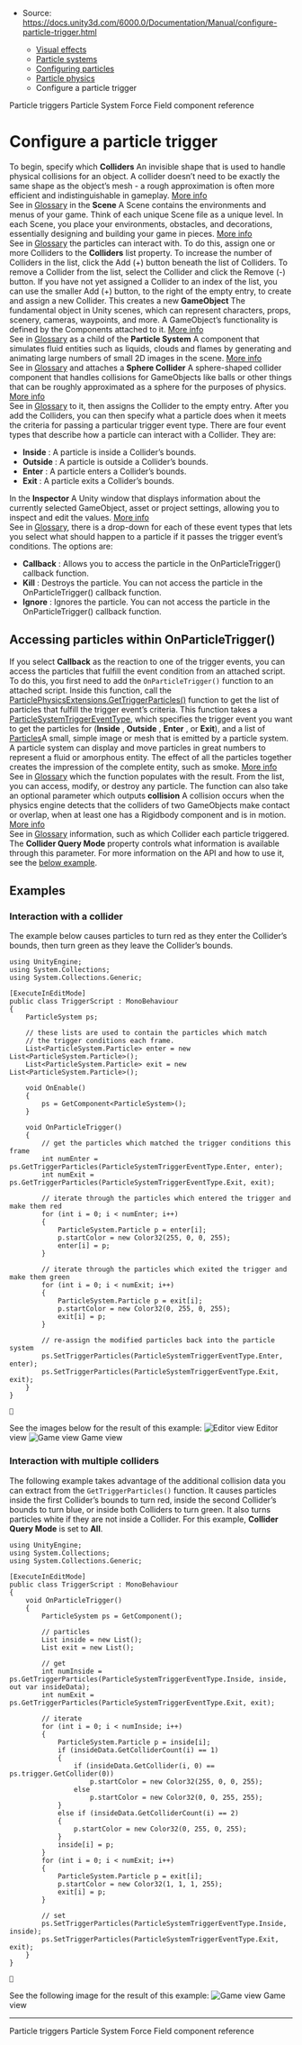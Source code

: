 * Source: https://docs.unity3d.com/6000.0/Documentation/Manual/configure-particle-trigger.html

  * [Visual effects](https://docs.unity3d.com/6000.0/Documentation/Manual/visual-effects.html)
  * [Particle systems](https://docs.unity3d.com/6000.0/Documentation/Manual/ParticleSystems.html)
  * [Configuring particles](https://docs.unity3d.com/6000.0/Documentation/Manual/configuring-particles.html)
  * [Particle physics](https://docs.unity3d.com/6000.0/Documentation/Manual/particle-physics.html)
  * Configure a particle trigger


[](https://docs.unity3d.com/6000.0/Documentation/Manual/particle-triggers.html)
Particle triggers
[](https://docs.unity3d.com/6000.0/Documentation/Manual/class-ParticleSystemForceField.html)
Particle System Force Field component reference
# Configure a particle trigger
To begin, specify which **Colliders** An invisible shape that is used to handle physical collisions for an object. A collider doesn’t need to be exactly the same shape as the object’s mesh - a rough approximation is often more efficient and indistinguishable in gameplay. [More info](https://docs.unity3d.com/6000.0/Documentation/Manual/CollidersOverview.html)  
See in [Glossary](https://docs.unity3d.com/6000.0/Documentation/Manual/Glossary.html#Collider) in the **Scene** A Scene contains the environments and menus of your game. Think of each unique Scene file as a unique level. In each Scene, you place your environments, obstacles, and decorations, essentially designing and building your game in pieces. [More info](https://docs.unity3d.com/6000.0/Documentation/Manual/CreatingScenes.html)  
See in [Glossary](https://docs.unity3d.com/6000.0/Documentation/Manual/Glossary.html#Scene) the particles can interact with. To do this, assign one or more Colliders to the **Colliders** list property. To increase the number of Colliders in the list, click the Add (+) button beneath the list of Colliders. To remove a Collider from the list, select the Collider and click the Remove (-) button. If you have not yet assigned a Collider to an index of the list, you can use the smaller Add (+) button, to the right of the empty entry, to create and assign a new Collider. This creates a new **GameObject** The fundamental object in Unity scenes, which can represent characters, props, scenery, cameras, waypoints, and more. A GameObject’s functionality is defined by the Components attached to it. [More info](https://docs.unity3d.com/6000.0/Documentation/Manual/class-GameObject.html)  
See in [Glossary](https://docs.unity3d.com/6000.0/Documentation/Manual/Glossary.html#GameObject) as a child of the **Particle System** A component that simulates fluid entities such as liquids, clouds and flames by generating and animating large numbers of small 2D images in the scene. [More info](https://docs.unity3d.com/6000.0/Documentation/Manual/class-ParticleSystem.html)  
See in [Glossary](https://docs.unity3d.com/6000.0/Documentation/Manual/Glossary.html#particlesystem) and attaches a **Sphere Collider** A sphere-shaped collider component that handles collisions for GameObjects like balls or other things that can be roughly approximated as a sphere for the purposes of physics. [More info](https://docs.unity3d.com/6000.0/Documentation/Manual/class-SphereCollider.html)  
See in [Glossary](https://docs.unity3d.com/6000.0/Documentation/Manual/Glossary.html#SphereCollider) to it, then assigns the Collider to the empty entry.
After you add the Colliders, you can then specify what a particle does when it meets the criteria for passing a particular trigger event type. There are four event types that describe how a particle can interact with a Collider. They are:
  * **Inside** : A particle is inside a Collider’s bounds.
  * **Outside** : A particle is outside a Collider’s bounds.
  * **Enter** : A particle enters a Collider’s bounds.
  * **Exit** : A particle exits a Collider’s bounds.


In the **Inspector** A Unity window that displays information about the currently selected GameObject, asset or project settings, allowing you to inspect and edit the values. [More info](https://docs.unity3d.com/6000.0/Documentation/Manual/UsingTheInspector.html)  
See in [Glossary](https://docs.unity3d.com/6000.0/Documentation/Manual/Glossary.html#Inspector), there is a drop-down for each of these event types that lets you select what should happen to a particle if it passes the trigger event’s conditions. The options are:
  * **Callback** : Allows you to access the particle in the OnParticleTrigger() callback function.
  * **Kill** : Destroys the particle. You can not access the particle in the OnParticleTrigger() callback function.
  * **Ignore** : Ignores the particle. You can not access the particle in the OnParticleTrigger() callback function.


## Accessing particles within OnParticleTrigger()
If you select **Callback** as the reaction to one of the trigger events, you can access the particles that fulfill the event condition from an attached script. To do this, you first need to add the `OnParticleTrigger()` function to an attached script. Inside this function, call the [ParticlePhysicsExtensions.GetTriggerParticles()](https://docs.unity3d.com/6000.0/Documentation/ScriptReference/ParticlePhysicsExtensions.GetTriggerParticles.html) function to get the list of particles that fulfill the trigger event’s criteria. This function takes a [ParticleSystemTriggerEventType](https://docs.unity3d.com/6000.0/Documentation/ScriptReference/ParticleSystemTriggerEventType.html), which specifies the trigger event you want to get the particles for (**Inside** , **Outside** , **Enter** , or **Exit**), and a list of [Particles](https://docs.unity3d.com/6000.0/Documentation/ScriptReference/ParticleSystem.Particle.html)A small, simple image or mesh that is emitted by a particle system. A particle system can display and move particles in great numbers to represent a fluid or amorphous entity. The effect of all the particles together creates the impression of the complete entity, such as smoke. [More info](https://docs.unity3d.com/6000.0/Documentation/Manual/class-ParticleSystem.html)  
See in [Glossary](https://docs.unity3d.com/6000.0/Documentation/Manual/Glossary.html#particle) which the function populates with the result. From the list, you can access, modify, or destroy any particle. The function can also take an optional parameter which outputs **collision** A collision occurs when the physics engine detects that the colliders of two GameObjects make contact or overlap, when at least one has a Rigidbody component and is in motion. [More info](https://docs.unity3d.com/6000.0/Documentation/Manual/CollidersOverview.html)  
See in [Glossary](https://docs.unity3d.com/6000.0/Documentation/Manual/Glossary.html#Collision) information, such as which Collider each particle triggered. The **Collider Query Mode** property controls what information is available through this parameter.
For more information on the API and how to use it, see the [below example](https://docs.unity3d.com/6000.0/Documentation/Manual/configure-particle-trigger.html#Example).
## Examples
### Interaction with a collider
The example below causes particles to turn red as they enter the Collider’s bounds, then turn green as they leave the Collider’s bounds.
```
using UnityEngine;
using System.Collections;
using System.Collections.Generic;

[ExecuteInEditMode]
public class TriggerScript : MonoBehaviour
{
    ParticleSystem ps;

    // these lists are used to contain the particles which match
    // the trigger conditions each frame.
    List<ParticleSystem.Particle> enter = new List<ParticleSystem.Particle>();
    List<ParticleSystem.Particle> exit = new List<ParticleSystem.Particle>();

    void OnEnable()
    {
        ps = GetComponent<ParticleSystem>();
    }

    void OnParticleTrigger()
    {
        // get the particles which matched the trigger conditions this frame
        int numEnter = ps.GetTriggerParticles(ParticleSystemTriggerEventType.Enter, enter);
        int numExit = ps.GetTriggerParticles(ParticleSystemTriggerEventType.Exit, exit);

        // iterate through the particles which entered the trigger and make them red
        for (int i = 0; i < numEnter; i++)
        {
            ParticleSystem.Particle p = enter[i];
            p.startColor = new Color32(255, 0, 0, 255);
            enter[i] = p;
        }

        // iterate through the particles which exited the trigger and make them green
        for (int i = 0; i < numExit; i++)
        {
            ParticleSystem.Particle p = exit[i];
            p.startColor = new Color32(0, 255, 0, 255);
            exit[i] = p;
        }

        // re-assign the modified particles back into the particle system
        ps.SetTriggerParticles(ParticleSystemTriggerEventType.Enter, enter);
        ps.SetTriggerParticles(ParticleSystemTriggerEventType.Exit, exit);
    }
}


```

See the images below for the result of this example:
![Editor view](https://docs.unity3d.com/6000.0/Documentation/uploads/Main/PartSysTriggersModule-ExampleEditorView.jpg) Editor view ![Game view](https://docs.unity3d.com/6000.0/Documentation/uploads/Main/PartSysTriggersModule-ExampleGameView.jpg) Game view
### Interaction with multiple colliders
The following example takes advantage of the additional collision data you can extract from the `GetTriggerParticles()` function. It causes particles inside the first Collider’s bounds to turn red, inside the second Collider’s bounds to turn blue, or inside both Colliders to turn green. It also turns particles white if they are not inside a Collider. For this example, **Collider Query Mode** is set to **All**.
```
using UnityEngine;
using System.Collections;
using System.Collections.Generic;

[ExecuteInEditMode]
public class TriggerScript : MonoBehaviour
{
    void OnParticleTrigger()
    {
        ParticleSystem ps = GetComponent();
 
        // particles
        List inside = new List();
        List exit = new List();
 
        // get
        int numInside = ps.GetTriggerParticles(ParticleSystemTriggerEventType.Inside, inside, out var insideData);
        int numExit = ps.GetTriggerParticles(ParticleSystemTriggerEventType.Exit, exit);
 
        // iterate
        for (int i = 0; i < numInside; i++)
        {
            ParticleSystem.Particle p = inside[i];
            if (insideData.GetColliderCount(i) == 1)
            {
                if (insideData.GetCollider(i, 0) == ps.trigger.GetCollider(0))
                    p.startColor = new Color32(255, 0, 0, 255);
                else
                    p.startColor = new Color32(0, 0, 255, 255);
            }
            else if (insideData.GetColliderCount(i) == 2)
            {
                p.startColor = new Color32(0, 255, 0, 255);
            }
            inside[i] = p;
        }
        for (int i = 0; i < numExit; i++)
        {
            ParticleSystem.Particle p = exit[i];
            p.startColor = new Color32(1, 1, 1, 255);
            exit[i] = p;
        }
 
        // set
        ps.SetTriggerParticles(ParticleSystemTriggerEventType.Inside, inside);
        ps.SetTriggerParticles(ParticleSystemTriggerEventType.Exit, exit);
    }
}


```

See the following image for the result of this example:
![Game view](https://docs.unity3d.com/6000.0/Documentation/uploads/Main/PartSysTriggersModule-Example2.png) Game view
* * *
[](https://docs.unity3d.com/6000.0/Documentation/Manual/particle-triggers.html)
Particle triggers
[](https://docs.unity3d.com/6000.0/Documentation/Manual/class-ParticleSystemForceField.html)
Particle System Force Field component reference
